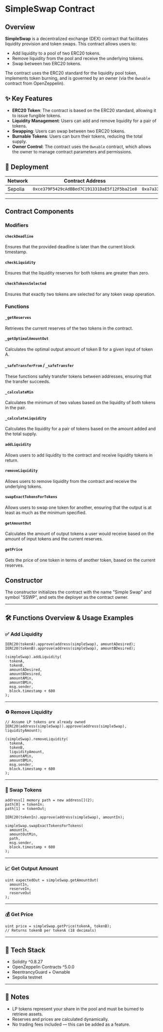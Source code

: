 # SimpleSwap Contract

## Overview

**SimpleSwap** is a decentralized exchange (DEX) contract that facilitates liquidity provision and token swaps. This contract allows users to:

- Add liquidity to a pool of two ERC20 tokens.
- Remove liquidity from the pool and receive the underlying tokens.
- Swap between two ERC20 tokens.

The contract uses the ERC20 standard for the liquidity pool token, implements token burning, and is governed by an owner (via the `Ownable` contract from OpenZeppelin).

## ✨ Key Features

- **ERC20 Token**: The contract is based on the ERC20 standard, allowing it to issue fungible tokens.
- **Liquidity Management**: Users can add and remove liquidity for a pair of tokens.
- **Swapping**: Users can swap between two ERC20 tokens.
- **Burnable Tokens**: Users can burn their tokens, reducing the total supply.
- **Owner Control**: The contract uses the `Ownable` contract, which allows the owner to manage contract parameters and permissions.

## 🚀 Deployment
| Network   | Contract Address                             | Deployer Address                          |
|-----------|----------------------------------------------|-------------------------------------------|
| Sepolia   | `0xce379F5429cAdBBed7C191331DaE5f12F5ba21e8` | `0xa7a33b766647bb6E1AF4F4F65a0A6EC102f4A921` |
  
---

## Contract Components

### Modifiers

#### `checkDeadline`

Ensures that the provided deadline is later than the current block timestamp.

#### `checkLiquidity`

Ensures that the liquidity reserves for both tokens are greater than zero.

#### `checkTokensSelected`

Ensures that exactly two tokens are selected for any token swap operation.

### Functions

#### `_getReserves`

Retrieves the current reserves of the two tokens in the contract.

#### `_getOptimalAmountOut`

Calculates the optimal output amount of token B for a given input of token A.

#### `_safeTransferFrom` / `_safeTransfer`

These functions safely transfer tokens between addresses, ensuring that the transfer succeeds.

#### `_calculateMin`

Calculates the minimum of two values based on the liquidity of both tokens in the pair.

#### `_calculateLiquidity`

Calculates the liquidity for a pair of tokens based on the amount added and the total supply.

#### `addLiquidity`

Allows users to add liquidity to the contract and receive liquidity tokens in return.

#### `removeLiquidity`

Allows users to remove liquidity from the contract and receive the underlying tokens.

#### `swapExactTokensForTokens`

Allows users to swap one token for another, ensuring that the output is at least as much as the minimum specified.

#### `getAmountOut`

Calculates the amount of output tokens a user would receive based on the amount of input tokens and the current reserves.

#### `getPrice`

Gets the price of one token in terms of another token, based on the current reserves.

## Constructor

The constructor initializes the contract with the name "Simple Swap" and symbol "SSWP", and sets the deployer as the contract owner.

---

## 🛠 Functions Overview & Usage Examples

### ✅ Add Liquidity

```solidity
IERC20(tokenA).approve(address(simpleSwap), amountADesired);
IERC20(tokenB).approve(address(simpleSwap), amountBDesired);

(simpleSwap).addLiquidity(
  tokenA,
  tokenB,
  amountADesired,
  amountBDesired,
  amountAMin,
  amountBMin,
  msg.sender,
  block.timestamp + 600
);
```

---

### ♻️ Remove Liquidity

```solidity
// Assume LP tokens are already owned
IERC20(address(simpleSwap)).approve(address(simpleSwap), liquidityAmount);

(simpleSwap).removeLiquidity(
  tokenA,
  tokenB,
  liquidityAmount,
  amountAMin,
  amountBMin,
  msg.sender,
  block.timestamp + 600
);
```

---

### 🔁 Swap Tokens

```solidity
address[] memory path = new address[](2);
path[0] = tokenIn;
path[1] = tokenOut;

IERC20(tokenIn).approve(address(simpleSwap), amountIn);

simpleSwap.swapExactTokensForTokens(
  amountIn,
  amountOutMin,
  path,
  msg.sender,
  block.timestamp + 600
);
```

---

### 📈 Get Output Amount

```solidity
uint expectedOut = simpleSwap.getAmountOut(
  amountIn,
  reserveIn,
  reserveOut
);
```

---

### 💰 Get Price

```solidity
uint price = simpleSwap.getPrice(tokenA, tokenB);
// Returns tokenB per tokenA (18 decimals)
```

---

## 🧰 Tech Stack

- Solidity ^0.8.27
- OpenZeppelin Contracts ^5.0.0
- ReentrancyGuard + Ownable
- Sepolia testnet

---

## 📌 Notes

- LP tokens represent your share in the pool and must be burned to retrieve assets.
- Reserves and prices are calculated dynamically.
- No trading fees included — this can be added as a feature.

